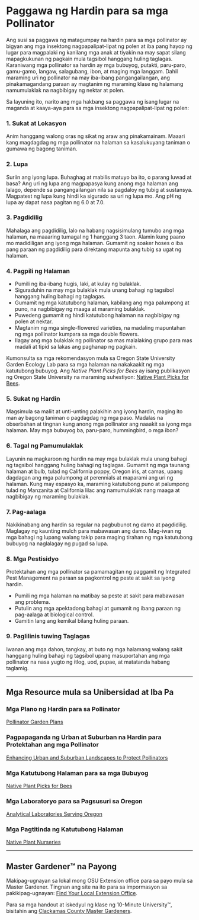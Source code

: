 # Paggawa ng Hardin para sa mga Pollinator

Ang susi sa paggawa ng matagumpay na hardin para sa mga pollinator ay bigyan ang mga insektong nagpapalipat-lipat ng polen at iba pang hayop ng lugar para magpalaki ng kanilang mga anak at tiyakin na may sapat silang mapagkukunan ng pagkain mula tagsibol hanggang huling taglagas. Karaniwang mga pollinator sa hardin ay mga bubuyog, putakti, paru-paro, gamu-gamo, langaw, salagubang, ibon, at maging mga langgam. Dahil maraming uri ng pollinator na may iba-ibang pangangailangan, ang pinakamagandang paraan ay magtanim ng maraming klase ng halamang namumulaklak na nagbibigay ng nektar at polen.

Sa layuning ito, narito ang mga hakbang sa paggawa ng isang lugar na maganda at kaaya-aya para sa mga insektong nagpapalipat-lipat ng polen:

### 1. Sukat at Lokasyon

Anim hanggang walong oras ng sikat ng araw ang pinakamainam. Maaari kang magdagdag ng mga pollinator na halaman sa kasalukuyang taniman o gumawa ng bagong taniman.

### 2. Lupa

Suriin ang iyong lupa. Buhaghag at mabilis matuyo ba ito, o parang luwad at basa? Ang uri ng lupa ang magpapasya kung anong mga halaman ang lalago, depende sa pangangailangan nila sa pagdaloy ng tubig at sustansya. Magpatest ng lupa kung hindi ka sigurado sa uri ng lupa mo. Ang pH ng lupa ay dapat nasa pagitan ng 6.0 at 7.0.

### 3. Pagdidilig

Mahalaga ang pagdidilig, lalo na habang nagsisimulang tumubo ang mga halaman, na maaaring tumagal ng 1 hanggang 3 taon. Alamin kung paano mo madidiligan ang iyong mga halaman. Gumamit ng soaker hoses o iba pang paraan ng pagdidilig para direktang mapunta ang tubig sa ugat ng halaman.

### 4. Pagpili ng Halaman

- Pumili ng iba-ibang hugis, laki, at kulay ng bulaklak.
- Siguraduhin na may mga bulaklak mula unang bahagi ng tagsibol hanggang huling bahagi ng taglagas.
- Gumamit ng mga katutubong halaman, kabilang ang mga palumpong at puno, na nagbibigay ng maaga at maraming bulaklak.
- Puwedeng gumamit ng hindi katutubong halaman na nagbibigay ng polen at nektar.
- Magtanim ng mga single-flowered varieties, na madaling mapuntahan ng mga pollinator kumpara sa mga double flowers.
- Ilagay ang mga bulaklak ng pollinator sa mas malalaking grupo para mas madali at tipid sa lakas ang paghanap ng pagkain.

Kumonsulta sa mga rekomendasyon mula sa Oregon State University Garden Ecology Lab para sa mga halaman na nakakaakit ng mga katutubong bubuyog. Ang *Native Plant Picks for Bees* ay isang publikasyon ng Oregon State University na maraming suhestiyon: [Native Plant Picks for Bees](https://extension.oregonstate.edu/catalog/pub/em-9363-native-plant-picks-bees).

### 5. Sukat ng Hardin

Magsimula sa maliit at unti-unting palakihin ang iyong hardin, maging ito man ay bagong taniman o pagdagdag ng mga paso. Madalas na obserbahan at tingnan kung anong mga pollinator ang naaakit sa iyong mga halaman. May mga bubuyog ba, paru-paro, hummingbird, o mga ibon?

### 6. Tagal ng Pamumulaklak

Layunin na magkaroon ng hardin na may mga bulaklak mula unang bahagi ng tagsibol hanggang huling bahagi ng taglagas. Gumamit ng mga taunang halaman at bulb, tulad ng California poppy, Oregon iris, at camas, upang dagdagan ang mga palumpong at perennials at maparami ang uri ng halaman. Kung may espasyo ka, maraming katutubong puno at palumpong tulad ng Manzanita at California lilac ang namumulaklak nang maaga at nagbibigay ng maraming bulaklak.

### 7. Pag-aalaga

Nakikinabang ang hardin sa regular na pagbubunot ng damo at pagdidilig. Maglagay ng kaunting mulch para mabawasan ang damo. Mag-iwan ng mga bahagi ng lupang walang takip para maging tirahan ng mga katutubong bubuyog na naglalagay ng pugad sa lupa.

### 8. Mga Pestisidyo

Protektahan ang mga pollinator sa pamamagitan ng paggamit ng Integrated Pest Management na paraan sa pagkontrol ng peste at sakit sa iyong hardin.

- Pumili ng mga halaman na matibay sa peste at sakit para mabawasan ang problema.
- Putulin ang mga apektadong bahagi at gumamit ng ibang paraan ng pag-aalaga at biological control.
- Gamitin lang ang kemikal bilang huling paraan.

### 9. Paglilinis tuwing Taglagas

Iwanan ang mga dahon, tangkay, at buto ng mga halamang walang sakit hanggang huling bahagi ng tagsibol upang masuportahan ang mga pollinator na nasa yugto ng itlog, uod, pupae, at matatanda habang taglamig.

---

## Mga Resource mula sa Unibersidad at Iba Pa

### Mga Plano ng Hardin para sa Pollinator

[Pollinator Garden Plans](https://ucdavis.app.box.com/s/h88bp60ucq6mk82w9v8eubtvuqecw1bi)

### Pagpapaganda ng Urban at Suburban na Hardin para Protektahan ang mga Pollinator

[Enhancing Urban and Suburban Landscapes to Protect Pollinators](https://extension.oregonstate.edu/catalog/pub/em-9289-enhancing-urban-suburban-landscapes-protect-pollinators)

### Mga Katutubong Halaman para sa mga Bubuyog

[Native Plant Picks for Bees](https://extension.oregonstate.edu/catalog/pub/em-9363-native-plant-picks-bees)

### Mga Laboratoryo para sa Pagsusuri sa Oregon

[Analytical Laboratories Serving Oregon](https://www.oregon.gov/ODA/programs/Pesticides/Documents/2020/AnalyticalLabsServingOregon.pdf)

### Mga Pagtitinda ng Katutubong Halaman

[Native Plant Nurseries](https://portlandnativeplants.org/native-plant-nurseries)

---

## Master Gardener™ na Payong

Makipag-ugnayan sa lokal mong OSU Extension office para sa payo mula sa Master Gardener. Tingnan ang site na ito para sa impormasyon sa pakikipag-ugnayan: [Find Your Local Extension Office](https://extension.oregonstate.edu/find-us).

Para sa mga handout at iskedyul ng klase ng 10-Minute University™, bisitahin ang [Clackamas County Master Gardeners](https://cmastergardeners.org).
